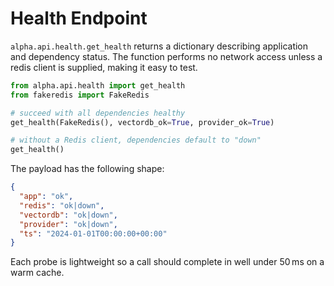 # Health Endpoint

`alpha.api.health.get_health` returns a dictionary describing application and
dependency status. The function performs no network access unless a redis client
is supplied, making it easy to test.

```python
from alpha.api.health import get_health
from fakeredis import FakeRedis

# succeed with all dependencies healthy
get_health(FakeRedis(), vectordb_ok=True, provider_ok=True)

# without a Redis client, dependencies default to "down"
get_health()
```

The payload has the following shape:

```json
{
  "app": "ok",
  "redis": "ok|down",
  "vectordb": "ok|down",
  "provider": "ok|down",
  "ts": "2024-01-01T00:00:00+00:00"
}
```

Each probe is lightweight so a call should complete in well under 50 ms on a warm cache.
